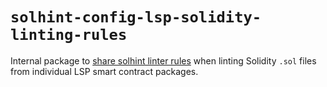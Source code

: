 # `solhint-config-lsp-solidity-linting-rules`

Internal package to [share solhint linter rules](https://github.com/protofire/solhint/blob/develop/docs/shareable-configs.md) when linting Solidity `.sol` files from individual LSP smart contract packages.
